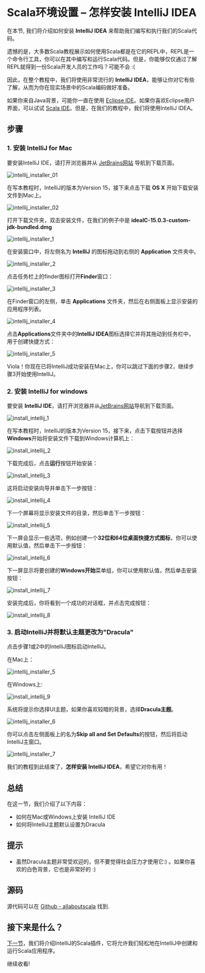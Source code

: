 # Scala环境设置 – 怎样安装 IntelliJ IDEA

在本节, 我们将介绍如何安装 **IntelliJ IDEA** 来帮助我们编写和执行我们的Scala代码。 

遗憾的是，大多数Scala教程展示如何使用Scala都是在它的REPL中，REPL是一个命令行工具，你可以在其中编写和运行Scala代码。但是，你能够仅仅通过了解REPL就得到一份Scala开发人员的工作吗？可能不会 :(

因此，在整个教程中，我们将使用非常流行的 **IntelliJ IDEA**，能够让你对它有些了解，从而为你在现实场景中的Scala编码做好准备。
 
如果你来自Java背景，可能你一直在使用 [Eclipse IDE](https://eclipse.org/ide/)。如果你喜欢Eclipse用户界面，可以试试 [Scala IDE](http://scala-ide.org/)。但是，在我们的教程中，我们将使用IntelliJ IDEA。


## 步骤

### 1. 安装 IntelliJ for Mac

要安装IntelliJ IDE，请打开浏览器并从 [JetBrains网站](https://www.jetbrains.com/idea/download/) 导航到下载页面。 

![intellij_installer_01](http://allaboutscala.com/wp-content/uploads/2016/05/intellij_installer_01-1024x243.png)

在写本教程时，IntelliJ的版本为Version 15，接下来点击下载 **OS X** 开始下载安装文件到Mac上。

![intellij_installer_02](http://allaboutscala.com/wp-content/uploads/2016/05/intellij_installer_02-1024x916.png)

打开下载文件夹，双击安装文件，在我们的例子中是 **ideaIC-15.0.3-custom-jdk-bundled.dmg**

![intellij_installer_1](http://allaboutscala.com/wp-content/uploads/2016/05/intellij_installer_1-1024x164.png)

 
在安装窗口中，将左侧名为 **IntelliJ** 的图标拖动到右侧的 **Application** 文件夹中。

![intellij_installer_2](http://allaboutscala.com/wp-content/uploads/2016/05/intellij_installer_2-1024x703.png)

点击任务栏上的finder图标打开**Finder**窗口：

![intellij_installer_3](http://allaboutscala.com/wp-content/uploads/2016/05/intellij_installer_3-1024x219.png)

在Finder窗口的左侧，单击 **Applications** 文件夹，然后在右侧面板上显示安装的应用程序列表。

![intellij_installer_4](http://allaboutscala.com/wp-content/uploads/2016/05/intellij_installer_4-1024x743.png)

点击**Applications**文件夹中的**IntelliJ IDEA**图标选择它并将其拖动到任务栏中，用于创建快捷方式：

![intellij_installer_5](http://allaboutscala.com/wp-content/uploads/2016/05/intellij_installer_5-1024x121.png)

Viola！你现在已将IntelliJ成功安装在Mac上，你可以跳过下面的步骤2，继续步骤3开始使用IntelliJ。


### 2. 安装 IntelliJ for windows

要安装 **IntelliJ IDE**，请打开浏览器并从[JetBrains网站](https://www.jetbrains.com/idea/download/)导航到下载页面。 

![install_intellij_1](http://allaboutscala.com/wp-content/uploads/2016/05/install_intellij_1-1024x217.png)

在写本教程时，IntelliJ的版本为Version 15，接下来，点击下载按钮并选择**Windows**开始将安装文件下载到Windows计算机上： 

![install_intellij_2](http://allaboutscala.com/wp-content/uploads/2016/05/install_intellij_2-1024x677.png)

下载完成后，点击**运行**按钮开始安装：

![install_intellij_3](http://allaboutscala.com/wp-content/uploads/2016/05/install_intellij_3-1024x544.png)

这将启动安装向导并单击下一步按钮： 

![install_intellij_4](http://allaboutscala.com/wp-content/uploads/2016/05/install_intellij_4-1024x788.png)

下一个屏幕将显示安装文件的目录，然后单击下一步按钮：

![install_intellij_5](http://allaboutscala.com/wp-content/uploads/2016/05/install_intellij_5-1024x793.png)

下一屏会显示一些选项，例如创建一个**32位和64位桌面快捷方式图标**，你可以使用默认值，然后单击下一步按钮：

![install_intellij_6](http://allaboutscala.com/wp-content/uploads/2016/05/install_intellij_6-1024x795.png)
 
下一屏显示将要创建的**Windows开始**菜单组，你可以使用默认值，然后单击安装按钮：

![install_intellij_7](http://allaboutscala.com/wp-content/uploads/2016/05/install_intellij_7-1024x790.png)

安装完成后，你将看到一个成功的对话框，并点击完成按钮：

![install_intellij_8](http://allaboutscala.com/wp-content/uploads/2016/05/install_intellij_8-1024x790.png)


### 3. 启动IntelliJ并将默认主题更改为"Dracula"

点击步骤1或2中的IntelliJ图标启动IntelliJ。

在Mac上： 

![intellij_installer_5](http://allaboutscala.com/wp-content/uploads/2016/05/intellij_installer_5-1-1024x121.png)

在Windows上:

![install_intellij_9](http://allaboutscala.com/wp-content/uploads/2016/05/install_intellij_9-477x1024.png)

系统将提示你选择UI主题，如果你喜欢较暗的背景，选择**Dracula主题**。

![intellij_installer_6](http://allaboutscala.com/wp-content/uploads/2016/05/intellij_installer_6-1024x856.png)
 
你可以点击左侧面板上的名为**Skip all and Set Defaults**的按钮，然后将启动IntelliJ主窗口。

![intellij_installer_7](http://allaboutscala.com/wp-content/uploads/2016/05/intellij_installer_7-1024x696.png)

我们的教程到此结束了，**怎样安装 IntelliJ IDEA**，希望它对你有用！

## 总结

在这一节，我们介绍了以下内容：

- 如何在Mac或Windows上安装 IntelliJ IDE
- 如何将IntelliJ主题默认设置为Dracula

## 提示

- 虽然Dracula主题非常受欢迎的，但不要觉得社会压力才使用它:) 。如果你喜欢的白色背景，它也是非常好的 :)


## 源码

源代码可以在 [Github - allaboutscala](https://github.com/nadimbahadoor/allaboutscala) 找到.

## 接下来是什么？

[下一节](1_4.md)，我们将介绍IntelliJ的Scala插件，它将允许我们轻松地在IntelliJ中创建和运行Scala应用程序。

继续收看!
